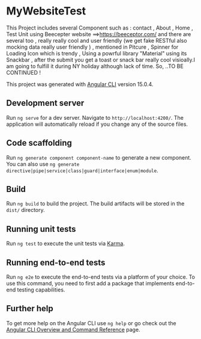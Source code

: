 # MyWebsiteTest
This Project includes several Component such as : contact ,  About , Home , Test Unit using  Beecepter website ==>https://beeceptor.com/ and there are several too , really really cool and user friendly (we get fake RESTful also mocking data  really user friendly ) , mentioned in Pitcure , Spinner for Loading Icon which is trendy , Using a powrful library "Material" using its Snackbar , after the submit you get a  toast or snack bar really cool visioally.I am going to fulfill it during NY holiday although lack of time. So, ..TO BE CONTINUED ! 

This project was generated with [Angular CLI](https://github.com/angular/angular-cli) version 15.0.4.

## Development server

Run `ng serve` for a dev server. Navigate to `http://localhost:4200/`. The application will automatically reload if you change any of the source files.

## Code scaffolding

Run `ng generate component component-name` to generate a new component. You can also use `ng generate directive|pipe|service|class|guard|interface|enum|module`.

## Build

Run `ng build` to build the project. The build artifacts will be stored in the `dist/` directory.

## Running unit tests

Run `ng test` to execute the unit tests via [Karma](https://karma-runner.github.io).

## Running end-to-end tests

Run `ng e2e` to execute the end-to-end tests via a platform of your choice. To use this command, you need to first add a package that implements end-to-end testing capabilities.

## Further help

To get more help on the Angular CLI use `ng help` or go check out the [Angular CLI Overview and Command Reference](https://angular.io/cli) page.
